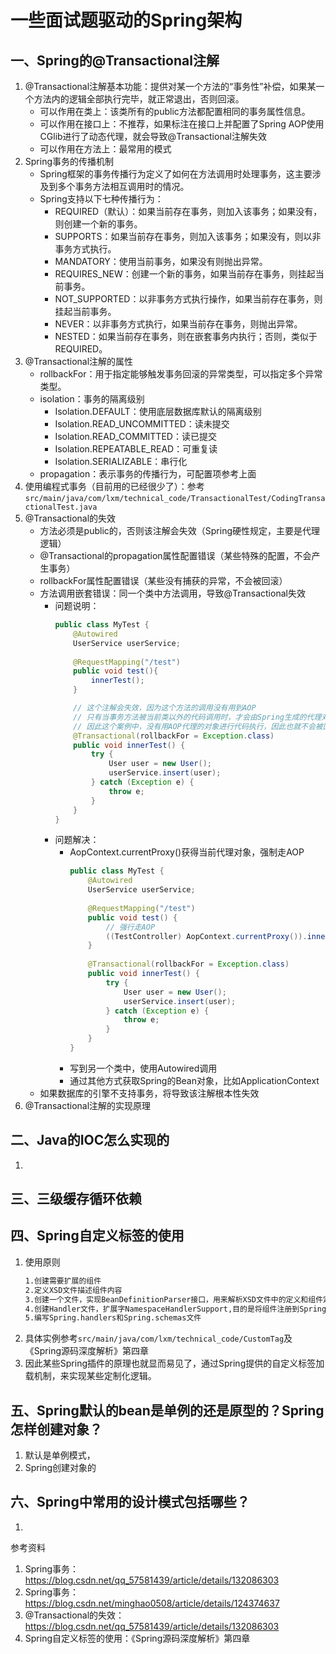 # 一些面试题驱动的Spring架构


## 一、Spring的@Transactional注解
1. @Transactional注解基本功能：提供对某一个方法的“事务性”补偿，如果某一个方法内的逻辑全部执行完毕，就正常退出，否则回滚。
   - 可以作用在类上：该类所有的public方法都配置相同的事务属性信息。
   - 可以作用在接口上：不推荐，如果标注在接口上并配置了Spring AOP使用CGlib进行了动态代理，就会导致@Transactional注解失效
   - 可以作用在方法上：最常用的模式
2. Spring事务的传播机制
   - Spring框架的事务传播行为定义了如何在方法调用时处理事务，这主要涉及到多个事务方法相互调用时的情况。
   - Spring支持以下七种传播行为： 
     - REQUIRED（默认）：如果当前存在事务，则加入该事务；如果没有，则创建一个新的事务。 
     - SUPPORTS：如果当前存在事务，则加入该事务；如果没有，则以非事务方式执行。 
     - MANDATORY：使用当前事务，如果没有则抛出异常。 
     - REQUIRES_NEW：创建一个新的事务，如果当前存在事务，则挂起当前事务。 
     - NOT_SUPPORTED：以非事务方式执行操作，如果当前存在事务，则挂起当前事务。 
     - NEVER：以非事务方式执行，如果当前存在事务，则抛出异常。 
     - NESTED：如果当前存在事务，则在嵌套事务内执行；否则，类似于REQUIRED。
3. @Transactional注解的属性
   - rollbackFor：用于指定能够触发事务回滚的异常类型，可以指定多个异常类型。
   - isolation：事务的隔离级别
     - Isolation.DEFAULT：使用底层数据库默认的隔离级别
     - Isolation.READ_UNCOMMITTED：读未提交
     - Isolation.READ_COMMITTED：读已提交
     - Isolation.REPEATABLE_READ：可重复读
     - Isolation.SERIALIZABLE：串行化
   - propagation：表示事务的传播行为，可配置项参考上面
4. 使用编程式事务（目前用的已经很少了）：参考`src/main/java/com/lxm/technical_code/TransactionalTest/CodingTransactionalTest.java`
5. @Transactional的失效
   - 方法必须是public的，否则该注解会失效（Spring硬性规定，主要是代理逻辑）
   - @Transactional的propagation属性配置错误（某些特殊的配置，不会产生事务）
   - rollbackFor属性配置错误（某些没有捕获的异常，不会被回滚）
   - 方法调用嵌套错误：同一个类中方法调用，导致@Transactional失效
     - 问题说明：
       ```java
       public class MyTest {
           @Autowired
           UserService userService;
           
           @RequestMapping("/test")
           public void test(){
               innerTest();
           }
       
           // 这个注解会失效，因为这个方法的调用没有用到AOP
           // 只有当事务方法被当前类以外的代码调用时，才会由Spring生成的代理对象来管理
           // 因此这个案例中，没有用AOP代理的对象进行代码执行，因此也就不会被回滚
           @Transactional(rollbackFor = Exception.class)
           public void innerTest() {
               try {
                   User user = new User();
                   userService.insert(user);
               } catch (Exception e) {
                   throw e;
               }
           }
       }
       ```
     - 问题解决：
       - AopContext.currentProxy()获得当前代理对象，强制走AOP
         ```java
         public class MyTest {
             @Autowired
             UserService userService;
             
             @RequestMapping("/test")
             public void test() {
                 // 强行走AOP
                 ((TestController) AopContext.currentProxy()).innerTest();
             }
             
             @Transactional(rollbackFor = Exception.class)
             public void innerTest() {
                 try {
                     User user = new User();
                     userService.insert(user);
                 } catch (Exception e) {
                     throw e;
                 }
             }
         }
         ```
       - 写到另一个类中，使用Autowired调用
       - 通过其他方式获取Spring的Bean对象，比如ApplicationContext
   - 如果数据库的引擎不支持事务，将导致该注解根本性失效
6. @Transactional注解的实现原理



## 二、Java的IOC怎么实现的
1. 



## 三、三级缓存循环依赖



## 四、Spring自定义标签的使用
1. 使用原则
   ```txt
   1.创建需要扩展的组件
   2.定义XSD文件描述组件内容
   3.创建一个文件，实现BeanDefinitionParser接口，用来解析XSD文件中的定义和组件定义
   4.创建Handler文件，扩展字NamespaceHandlerSupport,目的是将组件注册到Spring容器
   5.编写Spring.handlers和Spring.schemas文件
   ```
2. 具体实例参考`src/main/java/com/lxm/technical_code/CustomTag`及《Spring源码深度解析》第四章
3. 因此某些Spring插件的原理也就显而易见了，通过Spring提供的自定义标签加载机制，来实现某些定制化逻辑。


## 五、Spring默认的bean是单例的还是原型的？Spring怎样创建对象？
1. 默认是单例模式，
2. Spring创建对象的


## 六、Spring中常用的设计模式包括哪些？
1. 





参考资料
1. Spring事务：https://blog.csdn.net/qq_57581439/article/details/132086303
2. Spring事务：https://blog.csdn.net/minghao0508/article/details/124374637
3. @Transactional的失效：https://blog.csdn.net/qq_57581439/article/details/132086303
4. Spring自定义标签的使用：《Spring源码深度解析》第四章